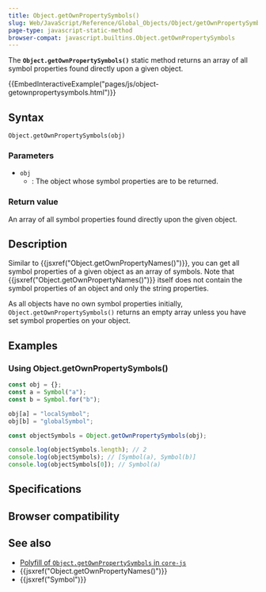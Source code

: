```yaml
---
title: Object.getOwnPropertySymbols()
slug: Web/JavaScript/Reference/Global_Objects/Object/getOwnPropertySymbols
page-type: javascript-static-method
browser-compat: javascript.builtins.Object.getOwnPropertySymbols
---
```




The **`Object.getOwnPropertySymbols()`** static method returns an array of all symbol properties found directly upon a given object.

{{EmbedInteractiveExample("pages/js/object-getownpropertysymbols.html")}}

## Syntax

```js-nolint
Object.getOwnPropertySymbols(obj)
```

### Parameters

- `obj`
  - : The object whose symbol properties are to be returned.

### Return value

An array of all symbol properties found directly upon the given object.

## Description

Similar to {{jsxref("Object.getOwnPropertyNames()")}}, you can get all symbol properties of a given object as an array of symbols. Note that {{jsxref("Object.getOwnPropertyNames()")}} itself does not contain the symbol properties of an object and only the string properties.

As all objects have no own symbol properties initially, `Object.getOwnPropertySymbols()` returns an empty array unless you have set symbol properties on your object.

## Examples

### Using Object.getOwnPropertySymbols()

```js
const obj = {};
const a = Symbol("a");
const b = Symbol.for("b");

obj[a] = "localSymbol";
obj[b] = "globalSymbol";

const objectSymbols = Object.getOwnPropertySymbols(obj);

console.log(objectSymbols.length); // 2
console.log(objectSymbols); // [Symbol(a), Symbol(b)]
console.log(objectSymbols[0]); // Symbol(a)
```

## Specifications



## Browser compatibility



## See also

- [Polyfill of `Object.getOwnPropertySymbols` in `core-js`](https://github.com/zloirock/core-js#ecmascript-symbol)
- {{jsxref("Object.getOwnPropertyNames()")}}
- {{jsxref("Symbol")}}
